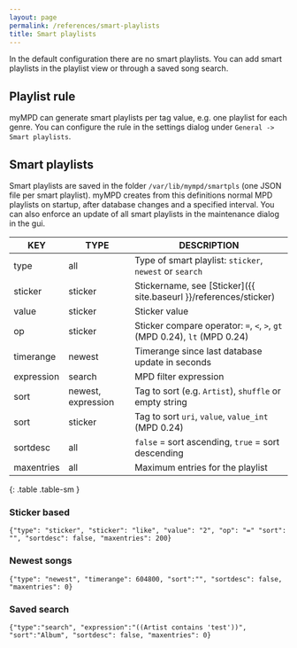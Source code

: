 ```yaml
---
layout: page
permalink: /references/smart-playlists
title: Smart playlists
---
```


In the default configuration there are no smart playlists. You can add smart playlists in the playlist view or through a saved song search.

## Playlist rule

myMPD can generate smart playlists per tag value, e.g. one playlist for each genre. You can configure the rule in the settings dialog under `General -> Smart playlists`.

## Smart playlists

Smart playlists are saved in the folder `/var/lib/mympd/smartpls` (one JSON file per smart playlist). myMPD creates from this definitions normal MPD playlists on startup, after database changes and a specified interval. You can also enforce an update of all smart playlists in the maintenance dialog in the gui.

| KEY | TYPE | DESCRIPTION |
| --- | ---- | ----------- |
| type | all | Type of smart playlist: `sticker`, `newest` or `search` |
| sticker | sticker | Stickername, see [Sticker]({{ site.baseurl }}/references/sticker) |
| value | sticker | Sticker value |
| op | sticker | Sticker compare operator: `=`, `<`, `>`, `gt` (MPD 0.24), `lt` (MPD 0.24) |
| timerange | newest | Timerange since last database update in seconds |
| expression | search | MPD filter expression |
| sort | newest, expression | Tag to sort (e.g. `Artist`), `shuffle` or empty string |
| sort | sticker | Tag to sort `uri`, `value`, `value_int` (MPD 0.24) |
| sortdesc | all | `false` = sort ascending, `true` = sort descending |
| maxentries | all | Maximum entries for the playlist |
{: .table .table-sm }

### Sticker based

```
{"type": "sticker", "sticker": "like", "value": "2", "op": "=" "sort": "", "sortdesc": false, "maxentries": 200}
```

### Newest songs

```
{"type": "newest", "timerange": 604800, "sort":"", "sortdesc": false, "maxentries": 0}
```

### Saved search

```
{"type":"search", "expression":"((Artist contains 'test'))", "sort":"Album", "sortdesc": false, "maxentries": 0}
```
